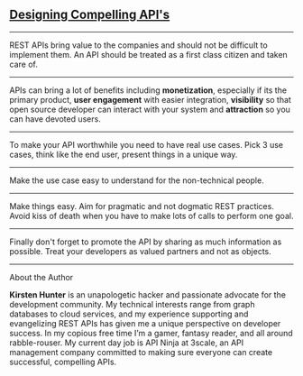 [Designing Compelling API's](https://thenewstack.io/designing-compelling-apis/)
---

---
  
  REST APIs bring value to the companies and should not be difficult to implement them. An API should be treated as a first class citizen and taken care of.

---

  APIs can bring a lot of benefits including **monetization**, especially if its the primary product, **user engagement** with easier integration, **visibility** so that open source developer can interact with your system and **attraction** so you can have devoted users.

---

  To make your API worthwhile you need to have real use cases. Pick 3 use cases, think like the end user, present things in a unique way.

---

  Make the use case easy to understand for the non-technical people.

---

  Make things easy. Aim for pragmatic and not dogmatic REST practices. Avoid kiss of death when you have to make lots of calls to perform one goal.

---

  Finally don't forget to promote the API by sharing as much information as possible. Treat your developers as valued partners and not as objects.

---

  About the Author

  **Kirsten Hunter** is an unapologetic hacker and passionate advocate for the development community. My technical interests range from graph databases to cloud services, and my experience supporting and evangelizing REST APIs has given me a unique perspective on developer success. In my copious free time I’m a gamer, fantasy reader, and all around rabble-rouser. My current day job is API Ninja at 3scale, an API management company committed to making sure everyone can create successful, compelling APIs.

